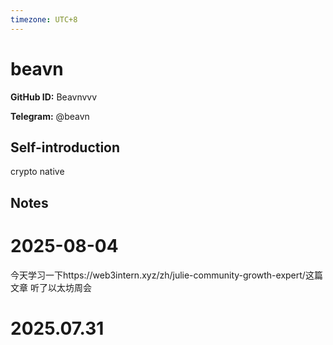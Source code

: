 ```yaml
---
timezone: UTC+8
---
```


# beavn

**GitHub ID:** Beavnvvv

**Telegram:** @beavn

## Self-introduction

crypto native

## Notes

<!-- Content_START -->
# 2025-08-04

今天学习一下https://web3intern.xyz/zh/julie-community-growth-expert/这篇文章
听了以太坊周会


# 2025.07.31


<!-- Content_END -->
